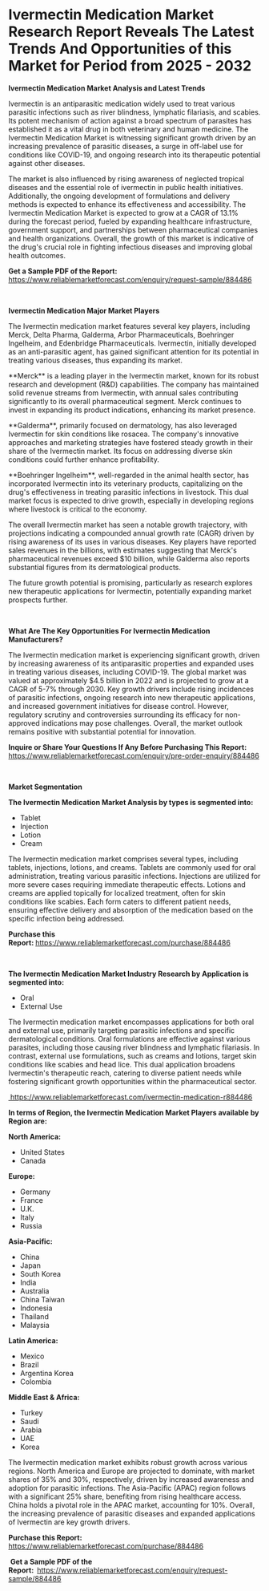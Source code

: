 <p><h1>Ivermectin Medication Market Research Report Reveals The Latest Trends And Opportunities of this Market for Period from 2025 - 2032</h1></p><p><strong>Ivermectin Medication Market Analysis and Latest Trends</strong></p>
<p><p>Ivermectin is an antiparasitic medication widely used to treat various parasitic infections such as river blindness, lymphatic filariasis, and scabies. Its potent mechanism of action against a broad spectrum of parasites has established it as a vital drug in both veterinary and human medicine. The Ivermectin Medication Market is witnessing significant growth driven by an increasing prevalence of parasitic diseases, a surge in off-label use for conditions like COVID-19, and ongoing research into its therapeutic potential against other diseases.</p><p>The market is also influenced by rising awareness of neglected tropical diseases and the essential role of ivermectin in public health initiatives. Additionally, the ongoing development of formulations and delivery methods is expected to enhance its effectiveness and accessibility. The Ivermectin Medication Market is expected to grow at a CAGR of 13.1% during the forecast period, fueled by expanding healthcare infrastructure, government support, and partnerships between pharmaceutical companies and health organizations. Overall, the growth of this market is indicative of the drug's crucial role in fighting infectious diseases and improving global health outcomes.</p></p>
<p><strong>Get a Sample PDF of the Report:&nbsp;</strong> <a href="https://www.reliablemarketforecast.com/enquiry/request-sample/884486?utm_campaign=3442&utm_medium=2&utm_source=Github&utm_content=ia&utm_term=19042025&utm_id=ivermectin-medication">https://www.reliablemarketforecast.com/enquiry/request-sample/884486</a></p>
<p>&nbsp;</p>
<p><strong>Ivermectin Medication Major Market Players</strong></p>
<p><p>The Ivermectin medication market features several key players, including Merck, Delta Pharma, Galderma, Arbor Pharmaceuticals, Boehringer Ingelheim, and Edenbridge Pharmaceuticals. Ivermectin, initially developed as an anti-parasitic agent, has gained significant attention for its potential in treating various diseases, thus expanding its market.</p><p>**Merck** is a leading player in the Ivermectin market, known for its robust research and development (R&D) capabilities. The company has maintained solid revenue streams from Ivermectin, with annual sales contributing significantly to its overall pharmaceutical segment. Merck continues to invest in expanding its product indications, enhancing its market presence.</p><p>**Galderma**, primarily focused on dermatology, has also leveraged Ivermectin for skin conditions like rosacea. The company's innovative approaches and marketing strategies have fostered steady growth in their share of the Ivermectin market. Its focus on addressing diverse skin conditions could further enhance profitability.</p><p>**Boehringer Ingelheim**, well-regarded in the animal health sector, has incorporated Ivermectin into its veterinary products, capitalizing on the drug's effectiveness in treating parasitic infections in livestock. This dual market focus is expected to drive growth, especially in developing regions where livestock is critical to the economy.</p><p>The overall Ivermectin market has seen a notable growth trajectory, with projections indicating a compounded annual growth rate (CAGR) driven by rising awareness of its uses in various diseases. Key players have reported sales revenues in the billions, with estimates suggesting that Merck's pharmaceutical revenues exceed $10 billion, while Galderma also reports substantial figures from its dermatological products.</p><p>The future growth potential is promising, particularly as research explores new therapeutic applications for Ivermectin, potentially expanding market prospects further.</p></p>
<p>&nbsp;</p>
<p><strong>What Are The Key Opportunities For Ivermectin Medication Manufacturers?</strong></p>
<p><p>The Ivermectin medication market is experiencing significant growth, driven by increasing awareness of its antiparasitic properties and expanded uses in treating various diseases, including COVID-19. The global market was valued at approximately $4.5 billion in 2022 and is projected to grow at a CAGR of 5-7% through 2030. Key growth drivers include rising incidences of parasitic infections, ongoing research into new therapeutic applications, and increased government initiatives for disease control. However, regulatory scrutiny and controversies surrounding its efficacy for non-approved indications may pose challenges. Overall, the market outlook remains positive with substantial potential for innovation.</p></p>
<p><strong>Inquire or Share Your Questions If Any Before Purchasing This Report:</strong> <a href="https://www.reliablemarketforecast.com/enquiry/pre-order-enquiry/884486?utm_campaign=3442&utm_medium=2&utm_source=Github&utm_content=ia&utm_term=19042025&utm_id=ivermectin-medication">https://www.reliablemarketforecast.com/enquiry/pre-order-enquiry/884486</a></p>
<p>&nbsp;</p>
<p><strong>Market Segmentation</strong></p>
<p><strong>The Ivermectin Medication Market Analysis by types is segmented into:</strong></p>
<p><ul><li>Tablet</li><li>Injection</li><li>Lotion</li><li>Cream</li></ul></p>
<p><p>The Ivermectin medication market comprises several types, including tablets, injections, lotions, and creams. Tablets are commonly used for oral administration, treating various parasitic infections. Injections are utilized for more severe cases requiring immediate therapeutic effects. Lotions and creams are applied topically for localized treatment, often for skin conditions like scabies. Each form caters to different patient needs, ensuring effective delivery and absorption of the medication based on the specific infection being addressed.</p></p>
<p><strong>Purchase this Report:&nbsp;</strong><a href="https://www.reliablemarketforecast.com/purchase/884486?utm_campaign=3442&utm_medium=2&utm_source=Github&utm_content=ia&utm_term=19042025&utm_id=ivermectin-medication">https://www.reliablemarketforecast.com/purchase/884486</a></p>
<p>&nbsp;</p>
<p><strong>The Ivermectin Medication Market Industry Research by Application is segmented into:</strong></p>
<p><ul><li>Oral</li><li>External Use</li></ul></p>
<p><p>The Ivermectin medication market encompasses applications for both oral and external use, primarily targeting parasitic infections and specific dermatological conditions. Oral formulations are effective against various parasites, including those causing river blindness and lymphatic filariasis. In contrast, external use formulations, such as creams and lotions, target skin conditions like scabies and head lice. This dual application broadens Ivermectin's therapeutic reach, catering to diverse patient needs while fostering significant growth opportunities within the pharmaceutical sector.</p></p>
<p><a href="https://www.reliablemarketforecast.com/ivermectin-medication-r884486?utm_campaign=3442&utm_medium=2&utm_source=Github&utm_content=ia&utm_term=19042025&utm_id=ivermectin-medication">&nbsp;https://www.reliablemarketforecast.com/ivermectin-medication-r884486</a></p>
<p><strong>In terms of Region, the Ivermectin Medication Market Players available by Region are:</strong></p>
<p>
    <p> <strong> North America: </strong>
        <ul>
            <li>United States</li>
            <li>Canada</li>
        </ul>
        </p> 
    <p> <strong> Europe: </strong>
        <ul>
            <li>Germany</li>
            <li>France</li>
            <li>U.K.</li>
            <li>Italy</li>
            <li>Russia</li>
        </ul>
        </p> 
    <p> <strong> Asia-Pacific: </strong>
        <ul>
            <li>China</li>
            <li>Japan</li>
            <li>South Korea</li>
            <li>India</li>
            <li>Australia</li>
            <li>China Taiwan</li>
            <li>Indonesia</li>
            <li>Thailand</li>
            <li>Malaysia</li>
        </ul>
        </p> 
    <p> <strong> Latin America: </strong>
        <ul>
            <li>Mexico</li>
            <li>Brazil</li>
            <li>Argentina Korea</li>
            <li>Colombia</li>
        </ul>
        </p> 
    <p> <strong> Middle East & Africa: </strong>
        <ul>
            <li>Turkey</li>
            <li>Saudi</li>
            <li>Arabia</li>
            <li>UAE</li>
            <li>Korea</li>
        </ul>
    </p>
    </p>
<p><p>The Ivermectin medication market exhibits robust growth across various regions. North America and Europe are projected to dominate, with market shares of 35% and 30%, respectively, driven by increased awareness and adoption for parasitic infections. The Asia-Pacific (APAC) region follows with a significant 25% share, benefiting from rising healthcare access. China holds a pivotal role in the APAC market, accounting for 10%. Overall, the increasing prevalence of parasitic diseases and expanded applications of Ivermectin are key growth drivers.</p></p>
<p><strong>Purchase this Report: </strong><a href="https://www.reliablemarketforecast.com/purchase/884486?utm_campaign=3442&utm_medium=2&utm_source=Github&utm_content=ia&utm_term=19042025&utm_id=ivermectin-medication">https://www.reliablemarketforecast.com/purchase/884486</a></p>
<p>&nbsp;<strong>Get a Sample PDF of the Report:&nbsp;&nbsp;</strong><a href="https://www.reliablemarketforecast.com/enquiry/request-sample/884486?utm_campaign=3442&utm_medium=2&utm_source=Github&utm_content=ia&utm_term=19042025&utm_id=ivermectin-medication">https://www.reliablemarketforecast.com/enquiry/request-sample/884486</a></p>
<p><strong></strong></p>
<p><p></p><p></p><p></p></p>